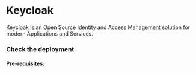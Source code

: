 # Keycloak

Keycloak is an Open Source Identity and Access Management solution for modern Applications and Services.
### Check the deployment 
#### Pre-requisites:
